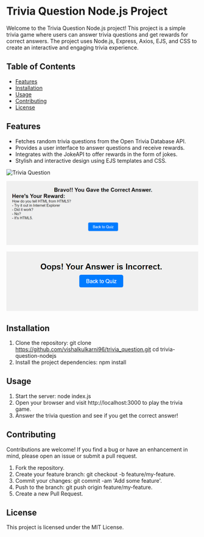 # Trivia Question Node.js Project

Welcome to the Trivia Question Node.js project! This project is a simple trivia game where users can answer trivia questions and get rewards for correct answers. The project uses Node.js, Express, Axios, EJS, and CSS to create an interactive and engaging trivia experience.

## Table of Contents

- [Features](#features)
- [Installation](#installation)
- [Usage](#usage)
- [Contributing](#contributing)
- [License](#license)

## Features

- Fetches random trivia questions from the Open Trivia Database API.
- Provides a user interface to answer questions and receive rewards.
- Integrates with the JokeAPI to offer rewards in the form of jokes.
- Stylish and interactive design using EJS templates and CSS.

![Trivia Question](public\image.png)

![On Correct Answer](public\correct.png)

![On Wrong Answer](public\wrong.png)

## Installation

1. Clone the repository:
   git clone https://github.com/vishalkulkarni96/trivia_question.git
   cd trivia-question-nodejs
2. Install the project dependencies:
   npm install

## Usage

1. Start the server:
   node index.js
2. Open your browser and visit http://localhost:3000 to play the trivia game.
3. Answer the trivia question and see if you get the correct answer!

## Contributing

Contributions are welcome! If you find a bug or have an enhancement in mind, please open an issue or submit a pull request.
1. Fork the repository.
2. Create your feature branch: git checkout -b feature/my-feature.
3. Commit your changes: git commit -am 'Add some feature'.
4. Push to the branch: git push origin feature/my-feature.
5. Create a new Pull Request.

## License

This project is licensed under the MIT License.